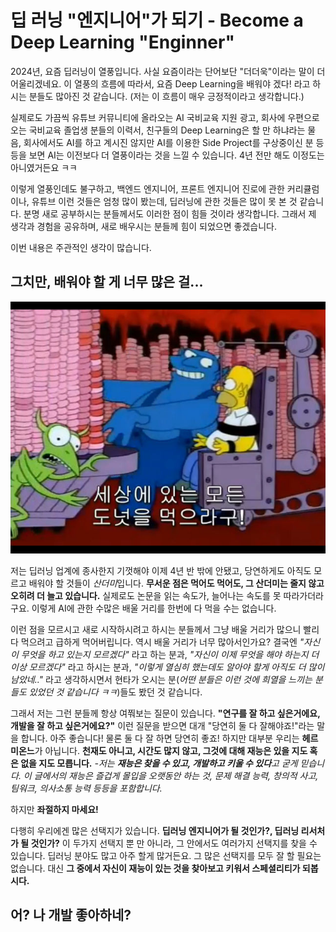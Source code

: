 # 딥 러닝 "엔지니어"가 되기 - Become a Deep Learning "Enginner"

2024년, 요즘 딥러닝이 열풍입니다. 사실 요즘이라는 단어보단 "더더욱"이라는 말이 더 어울리겠네요. 이 열풍의 흐름에 따라서, 요즘 Deep Learning을 배워야 겠다! 라고 하시는 분들도 많아진 것 같습니다. (저는 이 흐름이 매우 긍정적이라고 생각합니다.)

실제로도 가끔씩 유튜브 커뮤니티에 올라오는 AI 국비교육 지원 광고, 회사에 우편으로 오는 국비교육 졸업생 분들의 이력서, 친구들의 Deep Learning은 할 만 하냐라는 물음, 회사에서도 AI를 하고 계시진 않지만 AI를 이용한 Side Project를 구상중이신 분 등등을 보면 AI는 이전보다 더 열풍이라는 것을 느낄 수 있습니다. 4년 전만 해도 이정도는 아니였거든요 ㅋㅋ

이렇게 열풍인데도 불구하고, 백엔드 엔지니어, 프론트 엔지니어 진로에 관한 커리큘럼이나, 유튜브 이런 것들은 엄청 많이 봤는데, 딥러닝에 관한 것들은 많이 못 본 것 같습니다. 분명 새로 공부하시는 분들께서도 이러한 점이 힘들 것이라 생각합니다. 그래서 제 생각과 경험을 공유하며, 새로 배우시는 분들께 힘이 되었으면 좋겠습니다.

이번 내용은 주관적인 생각이 많습니다.

## 그치만, 배워야 할 게 너무 많은 걸...

![Alt text](assets/donut.png)

저는 딥러닝 업계에 종사한지 기껏해야 이제 4년 반 밖에 안됐고, 당연하게도 아직도 모르고 배워야 할 것들이 *산더미*입니다. **무서운 점은 먹어도 먹어도, 그 산더미는 줄지 않고 오히려 더 늘고 있습니다.** 실제로도 논문을 읽는 속도가, 늘어나는 속도를 못 따라가더라구요. 이렇게 AI에 관한 수많은 배울 거리를 한번에 다 먹을 수는 없습니다.

이런 점을 모르시고 새로 시작하시려고 하시는 분들께서 그냥 배울 거리가 많으니 빨리 다 먹으려고 급하게 먹어버립니다. 역시 배울 거리가 너무 많아서인가요? 결국엔 *"자신이 무엇을 하고 있는지 모르겠다"* 라고 하는 분과, *"자신이 이제 무엇을 해야 하는지 더 이상 모르겠다"* 라고 하시는 분과, *"이렇게 열심히 했는데도 알아야 할게 아직도 더 많이 남았네.."* 라고 생각하시면서 현타가 오시는 분(*어떤 분들은 이런 것에 희열을 느끼는 분들도 있었던 것 같습니다 ㅋㅋ*)들도 봤던 것 같습니다.

그래서 저는 그런 분들께 항상 여쭤보는 질문이 있습니다. **"연구를 잘 하고 싶은거에요, 개발을 잘 하고 싶은거에요?"** 이런 질문을 받으면 대개 "당연히 둘 다 잘해야죠!"라는 말을 합니다. 아주 좋습니다! 물론 둘 다 잘 하면 당연히 좋죠! 하지만 대부분 우리는 **헤르미온느**가 아닙니다. **천재도 아니고, 시간도 많지 않고, 그것에 대해 재능은 있을 지도 혹은 없을 지도 모릅니다.** *-저는 **재능은 찾을 수 있고, 개발하고 키울 수 있다**고 굳게 믿습니다. 이 글에서의 재능은 즐겁게 몰입을 오랫동안 하는 것, 문제 해결 능력, 창의적 사고, 팀워크, 의사소통 능력 등등을 포함합니다.*

하지만 **좌절하지 마세요!**

다행히 우리에겐 많은 선택지가 있습니다. **딥러닝 엔지니어가 될 것인가?, 딥러닝 리서처가 될 것인가?** 이 두가지 선택지 뿐 만 아니라, 그 안에서도 여러가지 선택지를 찾을 수 있습니다. 딥러닝 분야도 많고 아주 할게 많거든요. 그 많은 선택지를 모두 잘 할 필요는 없습니다. 대신 **그 중에서 자신이 재능이 있는 것을 찾아보고 키워서 스페셜리티가 되봅시다.**

## 어? 나 개발 좋아하네?



<!--
내가 말 하고 싶은 핵심 요소
1. 딥러닝 관련 업무는 해야할 일이 엄청 많고, 이에 대해 쓸모 없는 경험은 없음, 무엇이 됐든 다양한 경험을 해보고, 이를 통해 자신이 즐거운 것을 찾을 것. 나는 딥러닝을 배포하고, 최적화하고, 어플리케이션 화 하여 사람들이 편하게 쓰는 것을 보고 즐거움을 느꼈음.
2. 딥러닝 엔지니어라고 너무 리서치에 소흘히 하지 말 것, 반대도 마찬가지 임, 딥러닝 엔지니어와 딥러닝 리서처는 같이 일을 할 수 밖에 없고, 이해관계가 공유되어야 함
3. 자신의 커리어에만 너무 집착하지 말 것, 개인적인 진로와 성장에만 초점을 맞추는 것이 아니라, 주변 사람들과의 관계, 팀워크, 그리고 공동의 목표에 대한 이해와 기여도 중요함
-->

<!--
## 내가 Deep Learning Engineer의 길로 가게된 이야기

바야흐로 2020년 초, 제가 딥러닝을 처음 "써본 것"은 대학교 캡스톤 디자인 때 였습니다. 목표는 라즈베리파이를 활용해 책상 위 물체를 인식하고 정리 상태를 리마인드하는 것이었습니다. 당시 저는 딥러닝이나 Python에 대한 지식이 거의 없었고, 사용한 모델은 Yolo의 가장 가벼운 버전이었습니다.

그래서 처음 캡스톤 디자인을 할 때에는 딥러닝 모델도 학습시켜봐야지! 하는 포부가 있었는데, 도저히 하질 못했었습니다. 캡스톤 디자인에 주말 밖에 시간을 못 썼었거든요. 그래서 그냥 Pre-trained 모델을 이용해서 프로그램을 개발 했었습니다. 그 정도만 하면 대충 쉽겠지 생각했는데, 꽤나 개발이 많이 어려웠습니다.

아무래도 라즈베리파이가 ARM 기반이라 OpenCV를 따로 빌드도 해야 했었고, ~~농담이 아니라 20번은 넘게 빌드한 것 같네요.~~ 라즈베리파이의 OS를 업그레이드하고 등등 **딥러닝 외적으로도 다 처음해보는 것들이라, 정말 어려웠습니다.. 하지만 어려워도, 어쨌든 딥러닝을 사용하는 프로그램을 만들고 있다는 것에 많이 즐거웠었습니다.**

이러한 경험 덕분에 교수님께서 회사에 저를 추천해주셔서, 조기 취업하여, 딥러닝 일에 종사를 하게 되었습니다.

## Deep Learning Engineer vs Deep Learning Researcher

딥러닝 엔지니어와 딥러닝 리서처의 차이는 뭘까요? 엔지니어는 딥러닝을 서비스 하는 사람, 리서처는 딥러닝을

딥러닝 분야에서 경력을 쌓고자 할 때, 가장 먼저 결정해야 할 것은 엔지니어가 되고 싶은지, 아니면 리서처가 되고 싶은지입니다.

딥러닝 엔지니어는 실제 문제를 해결하기 위해 기술을 적용합니다. 이 경로를 선택한다면, 프로그래밍 능력, 데이터 처리, 모델 구현 및 최적화 기술에 중점을 두어야 합니다. 실제 프로젝트 참여를 통해 경험을 쌓고, 산업계의 요구 사항을 이해하는 것이 중요합니다.

딥러닝 리서처는 새로운 알고리즘과 기술의 개발에 집중합니다. 연구자가 되기 위해서는 기초 이론에 대한 깊은 이해와 논문 작성 능력이 필수적입니다. 최신 연구 동향을 따라가고, 자신만의 연구 주제를 개발하는 데 시간을 할애해야 합니다.

두 경로 모두 매력적이지만, 각자의 성향과 목표에 따라 선택해야 합니다. 헤르미온느가 아니라면, 모든 것을 한꺼번에 배우려 하지 말고, 자신의 경력 목표에 맞춰 초점을 맞추세요.
-->